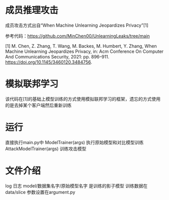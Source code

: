 # 成员推理攻击
成员攻击方式出自“When Machine Unlearning Jeopardizes Privacy”[1] 

参考代码：https://github.com/MinChen00/UnlearningLeaks/tree/main

[1] M. Chen, Z. Zhang, T. Wang, M. Backes, M. Humbert, Y. Zhang, When Machine Unlearning Jeopardizes Privacy, in: Acm Conference On Computer And Communications Security, 2021: pp. 896–911. https://doi.org/10.1145/3460120.3484756.

# 模拟联邦学习
该代码在[1]的基础上模型训练的方式使用模拟联邦学习的框架，遗忘的方式使用的是去掉某个客户端然后重新训练

# 运行 
直接执行main.py中
ModelTrainer(args)  执行原始模型和对比模型训练
AttackModelTrainer(args)    训练攻击模型

# 文件介绍
log  日志
model/数据集名字/原始模型名字 是训练的影子模型
训练数据在data/slice
参数设置在argument.py